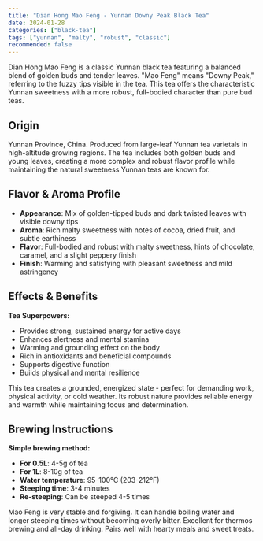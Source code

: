 ```yaml
---
title: "Dian Hong Mao Feng - Yunnan Downy Peak Black Tea"
date: 2024-01-28
categories: ["black-tea"]
tags: ["yunnan", "malty", "robust", "classic"]
recommended: false
---
```


Dian Hong Mao Feng is a classic Yunnan black tea featuring a balanced blend of golden buds and tender leaves. "Mao Feng" means "Downy Peak," referring to the fuzzy tips visible in the tea. This tea offers the characteristic Yunnan sweetness with a more robust, full-bodied character than pure bud teas.

## Origin

Yunnan Province, China. Produced from large-leaf Yunnan tea varietals in high-altitude growing regions. The tea includes both golden buds and young leaves, creating a more complex and robust flavor profile while maintaining the natural sweetness Yunnan teas are known for.

## Flavor & Aroma Profile

- **Appearance**: Mix of golden-tipped buds and dark twisted leaves with visible downy tips
- **Aroma**: Rich malty sweetness with notes of cocoa, dried fruit, and subtle earthiness
- **Flavor**: Full-bodied and robust with malty sweetness, hints of chocolate, caramel, and a slight peppery finish
- **Finish**: Warming and satisfying with pleasant sweetness and mild astringency

## Effects & Benefits

**Tea Superpowers:**
- Provides strong, sustained energy for active days
- Enhances alertness and mental stamina
- Warming and grounding effect on the body
- Rich in antioxidants and beneficial compounds
- Supports digestive function
- Builds physical and mental resilience

This tea creates a grounded, energized state - perfect for demanding work, physical activity, or cold weather. Its robust nature provides reliable energy and warmth while maintaining focus and determination.

## Brewing Instructions

**Simple brewing method:**
- **For 0.5L**: 4-5g of tea
- **For 1L**: 8-10g of tea
- **Water temperature**: 95-100°C (203-212°F)
- **Steeping time**: 3-4 minutes
- **Re-steeping**: Can be steeped 4-5 times

Mao Feng is very stable and forgiving. It can handle boiling water and longer steeping times without becoming overly bitter. Excellent for thermos brewing and all-day drinking. Pairs well with hearty meals and sweet treats.
